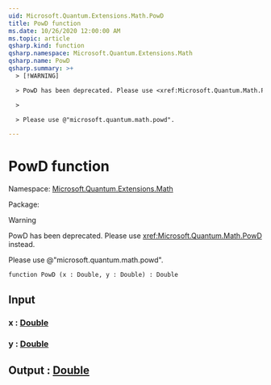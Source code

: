 ```yaml
---
uid: Microsoft.Quantum.Extensions.Math.PowD
title: PowD function
ms.date: 10/26/2020 12:00:00 AM
ms.topic: article
qsharp.kind: function
qsharp.namespace: Microsoft.Quantum.Extensions.Math
qsharp.name: PowD
qsharp.summary: >+
  > [!WARNING]

  > PowD has been deprecated. Please use <xref:Microsoft.Quantum.Math.PowD> instead.

  >

  > Please use @"microsoft.quantum.math.powd".

---
```


# PowD function

Namespace: [Microsoft.Quantum.Extensions.Math](xref:Microsoft.Quantum.Extensions.Math)

Package: [](https://nuget.org/packages/)


> [!WARNING]
> PowD has been deprecated. Please use <xref:Microsoft.Quantum.Math.PowD> instead.
>
> Please use @"microsoft.quantum.math.powd".



```qsharp
function PowD (x : Double, y : Double) : Double
```


## Input

### x : [Double](xref:microsoft.quantum.lang-ref.double)




### y : [Double](xref:microsoft.quantum.lang-ref.double)





## Output : [Double](xref:microsoft.quantum.lang-ref.double)

